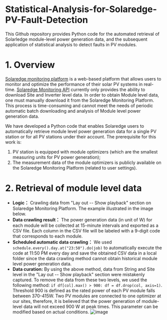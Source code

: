 # Statistical-Analysis-for-Solaredge-PV-Fault-Detection
This Github repository provides Python code for the automated retrieval of Solarledge module-level power generation data, and the subsequent application of statistical analysis to detect faults in PV modules.

# 1. Overview
[Solaredge monitoring platform](https://www.solaredge.com/en/products/software-tools/monitoring-platform) is a web-based platform that allows users to monitor and optimize the performance of their solar PV systems in real-time. [Solaredge Monitoring API](https://developers.solaredge.com/) currently only provides the ability to download Site and Inverter level data. In order to obtain Module level data, one must manually download it from the Solaredge Monitoring Platform. This process is time-consuming and cannot meet the needs of periodic automatic batch downloading and analysis of Module level power generation data.

We have developed a Python code that enables Solaredge users to automatically retrieve module level power generation data for a single PV station or for all PV stations under their account. The prerequisite for this work is:
1) PV station is equipped with module optimizers (which are the smallest measuring units for PV power generation);
2) The measurement data of the module optimizers is publicly available on the Solaredge Monitoring Platform (related to user settings).

# 2. Retrieval of module level data
- **Logic：** Crawling data from "Lay out -- Show playback" section on Solaredge Monitoring Platform. The example illustrated in the image below.
- **Data crawling result：** The power generation data (in unit of W) for each module will be collected at 15-minute intervals and exported as a CSV file. Each column in the CSV file will be labeled with a 9-digit code that corresponds to each module.
- **Scheduled automatic data crawling：**  We used ```schedule.every().day.at("23:50").do(job)``` to automatically execute the code at 11:50 PM every day and save the obtained CSV data in a local folder since the data crawling method cannot obtain historical module level power generation data.
- **Data curation:** By using the above method, data from String and Site level in the "Lay out -- Show playback" section were mistakenly captured. To remove the data from these two levels, we used the following method: ```if df[col].max() > 900: df = df.drop(col, axis=1)```. Threshold 900 is defined as the rated power of each PV module falls between 370-415W. Two PV modules are connected to one optimizer at our sites, therefore, it is believed that the power generation of module-level data will not exceed 900 W at peak times. This parameter can be modified based on actual conditions.
![image](https://github.com/ZinanLin-Oscar/Statistical-Analysis-for-Solaredge-PV-Fault-Detection/assets/113269274/c6492e13-de38-4d58-907d-63e1da9b45f8)

